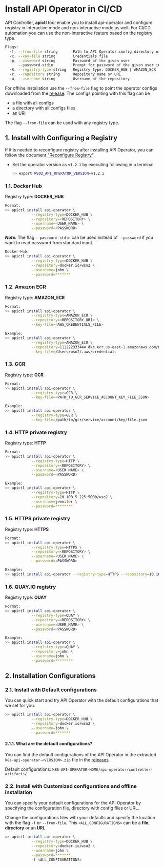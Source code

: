 # Install API Operator in CI/CD

API Controller, **apictl** tool enable you to install api-operator and configure registry in interactive mode and
non-interactive mode as well. For CI/CD automation you can use the non-interactive feature based on the registry type.

```sh
Flags:
  -f, --from-file string       Path to API Operator config directory or file
  -c, --key-file string        Credentials file
  -p, --password string        Password of the given user
      --password-stdin         Prompt for password of the given user in the stdin
  -R, --registry-type string   Registry type: DOCKER_HUB | AMAZON_ECR | GCR | HTTP
  -r, --repository string      Repository name or URI
  -u, --username string        Username of the repository
```

For offline installation use the `--from-file` flag to point the operator configs downloaded from
the [release](https://github.com/wso2/k8s-api-operator/releases). The configs pointing with this flag can be
- a file with all configs
- a directory with all configs files
- an URI

The flag `--from-file` can be used with any registry type.

## 1. Install with Configuring a Registry

If it is needed to reconfigure registry after installing API Operator, you can follow the document
["Reconfigure Registry"](WorkingWithDockerRegistries/reconfigure-registry.md).

- Set the operator version as `v1.2.1` by executing following in a terminal.
    ```sh
    >> export WSO2_API_OPERATOR_VERSION=v1.2.1
    ```

### 1.1. Docker Hub

Registry type: **DOCKER_HUB**

```sh
Format:
>> apictl install api-operator \
            --registry-type=DOCKER_HUB \
            --repository=<REPOSITORY> \
            --username=<USER_NAME> \
            --password=<PASSWORD>
```
***Note:*** The flag `--password-stdin` can be used instead of `--password` if you want to read password from
standard input

```sh
Docker-Hub:
>> apictl install api-operator \
            --registry-type=DOCKER_HUB \
            --repository=docker.io/wso2 \
            --username=john \
            --password=*******
```

### 1.2. Amazon ECR

Registry type: **AMAZON_ECR**

```sh
Format:
>> apictl install api-operator \
            --registry-type=AMAZON_ECR \
            --repository=<REPOSITORY_URI> \
            --key-file=<AWS_CREDENTIALS_FILE>

Example:
>> apictl install api-operator \
            --registry-type=AMAZON_ECR \
            --repository=111222333444.dkr.ecr.us-east-1.amazonaws.com/my-ecr-repo \
            --key-file=/Users/wso2/.aws/credentials
```

### 1.3. GCR

Registry type: **GCR**

```sh
Format:
>> apictl install api-operator \
            --registry-type=GCR \
            --key-file=<PATH_TO_GCR_SERVICE_ACCOUNT_KEY_FILE_JSON>

Example:
>> apictl install api-operator \
            --registry-type=GCR \
            --key-file=/path/to/gcr/service/account/key/file.json
```

### 1.4. HTTP private registry

Registry type: **HTTP**

```sh
Format:
>> apictl install api-operator \
            --registry-type=HTTP \
            --repository=<REPOSITORY> \
            --username=<USER_NAME> \
            --password=<PASSWORD>

Example:
>> apictl install api-operator \
            --registry-type=HTTP \
            --repository=10.100.5.225:5000/wso2 \
            --username=jennifer \
            --password=********
```

### 1.5. HTTPS private registry

Registry type: **HTTPS**

```sh
Format:
>> apictl install api-operator \
            --registry-type=HTTPS \
            --repository=<REPOSITORY> \
            --username=<USER_NAME> \
            --password=<PASSWORD>

Example:
>> apictl install api-operator --registry-type=HTTPS --repository=10.100.5.225:5000/wso2 --username=jennifer --password=********
```

### 1.6. QUAY.IO registry

Registry type: **QUAY**

```sh
Format:
>> apictl install api-operator \
            --registry-type=QUAY \
            --repository=<REPOSITORY> \
            --username=<USER_NAME> \
            --password=<PASSWORD>

Example:
>> apictl install api-operator \
            --registry-type=QUAY \
            --repository=john \
            --username=john \
            --password=********
```

## 2. Installation Configurations

### 2.1. Install with Default configurations

You can quick start and try API Operator with the default configurations that we set for you.

```sh
>> apictl install api-operator \
            --registry-type=DOCKER_HUB \
            --repository=docker.io/wso2 \
            --username=john \
            --password=*******
```

#### 2.1.1. What are the default configurations?

You can find the default configurations of the API Operator in the extracted `k8s-api-operator-<VERSION>.zip` file in
the [releases](https://github.com/wso2/k8s-api-operator/releases).

Default configurations: `K8S-API-OPERATOR-HOME/api-operator/controller-artifacts/`

### 2.2. Install with Customized configurations and offline installation

You can specify your default configurations for the API Operator by specifying the configuration file, directory with
config files or URL.

Change the configurations files with your defaults and specify the location with the flag `-f` or `--from-file`.
This `<ALL_CONFIGURATIONS>` can be a **file**, **directory** or an **URL**

```sh
>> apictl install api-operator \
            --registry-type=DOCKER_HUB \
            --repository=docker.io/wso2 \
            --username=john \
            --password=*******
            -f <ALL_CONFIGURATIONS>
```